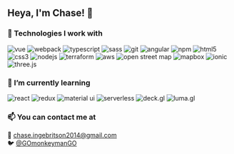 ## Heya, I'm Chase! 👋

### 🔭 Technologies I work with

![vue](https://img.shields.io/badge/Vue-4FC08D?style=for-the-badge&logoColor=white&logo=vue.js)
![webpack](https://img.shields.io/badge/Webpack-8DD6F9?style=for-the-badge&logoColor=white&logo=webpack)
![typescript](https://img.shields.io/badge/TypeScript-007ACC?style=for-the-badge&logoColor=white&logo=typescript)
![sass](https://img.shields.io/badge/Sass-CC6699?style=for-the-badge&logoColor=white&logo=sass)
![git](https://img.shields.io/badge/Git-F05032?style=for-the-badge&logoColor=white&logo=git)
![angular](https://img.shields.io/badge/Angular-DD0031?style=for-the-badge&logoColor=white&logo=angular)
![npm](https://img.shields.io/badge/NPM-CB3837?style=for-the-badge&logoColor=white&logo=npm)
![html5](https://img.shields.io/badge/HTML5-E34F26?style=for-the-badge&logoColor=white&logo=html5)
![css3](https://img.shields.io/badge/CSS3-1572B6?style=for-the-badge&logoColor=white&logo=css3)
![nodejs](https://img.shields.io/badge/Nodejs-43853d?style=for-the-badge&logoColor=white&logo=node.js)
![terraform](https://img.shields.io/badge/Terraform-623CE4?style=for-the-badge&logoColor=white&logo=terraform)
![aws](https://img.shields.io/badge/AWS-232F3E?style=for-the-badge&logoColor=white&logo=amazon)
![open street map](https://img.shields.io/badge/Open_Street_Map-7EBC6F?style=for-the-badge&logoColor=white&logo=openstreetmap)
![mapbox](https://img.shields.io/badge/Mapbox-000000?style=for-the-badge&logoColor=white&logo=mapbox)
![ionic](https://img.shields.io/badge/Ionic-3880FF?style=for-the-badge&logoColor=white&logo=ionic)
![three.js](https://img.shields.io/badge/Three.js-222222?style=for-the-badge&logoColor=white)

### 🌱 I’m currently learning

![react](https://img.shields.io/badge/React-45b8d8?style=for-the-badge&logoColor=white&logo=react)
![redux](https://img.shields.io/badge/Redux-764ABC?style=for-the-badge&logoColor=white&logo=redux)
![material ui](https://img.shields.io/badge/Material_UI-0081CB?style=for-the-badge&logoColor=white&logo=material-ui)
![serverless](https://img.shields.io/badge/Serverless-FD5750?style=for-the-badge&logoColor=white&logo=serverless)
![deck.gl](https://img.shields.io/badge/Deck.gl-19202c?style=for-the-badge&logoColor=white)
![luma.gl](https://img.shields.io/badge/Luma.gl-1f192c?style=for-the-badge&logoColor=white)

### 📫 You can contact me at

📧 <chase.ingebritson2014@gmail.com>  
🐦 [@GOmonkeymanGO](https://twitter.com/GOmonkeymanGO)

<!--
**ChaseIngebritson/ChaseIngebritson** is a ✨ _special_ ✨ repository because its `README.md` (this file) appears on your GitHub profile.

Here are some ideas to get you started:

- 🔭 I’m currently working on ...
- 🌱 I’m currently learning ...
- 👯 I’m looking to collaborate on ...
- 🤔 I’m looking for help with ...
- 💬 Ask me about ...
- 📫 How to reach me: ...
- 😄 Pronouns: ...
- ⚡ Fun fact: ...
-->


